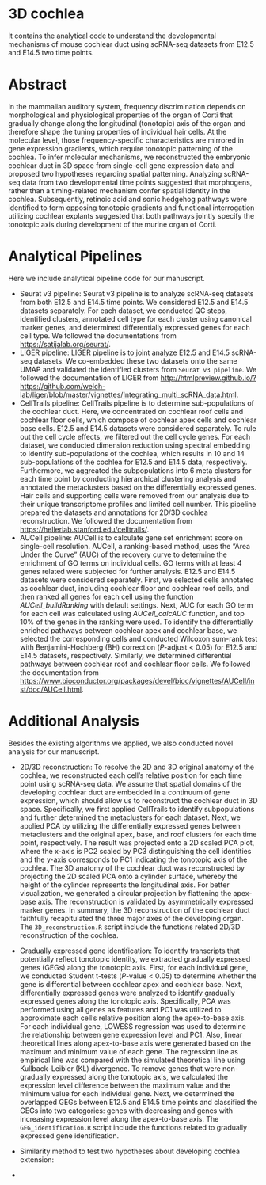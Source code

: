 # 3D cochlea

It contains the analytical code to understand the developmental mechanisms of mouse cochlear duct using scRNA-seq datasets from E12.5 and E14.5 two time points. 

# Abstract
In the mammalian auditory system, frequency discrimination depends on morphological and physiological properties of the organ of Corti that gradually change along the longitudinal (tonotopic) axis of the organ and therefore shape the tuning properties of individual hair cells. At the molecular level, those frequency-specific characteristics are mirrored in gene expression gradients, which require tonotopic patterning of the cochlea. To infer molecular mechanisms, we reconstructed the embryonic cochlear duct in 3D space from single-cell gene expression data and proposed two hypotheses regarding spatial patterning. Analyzing scRNA-seq data from two developmental time points suggested that morphogens, rather than a timing-related mechanism confer spatial identity in the cochlea. Subsequently, retinoic acid and sonic hedgehog pathways were identified to form opposing tonotopic gradients and functional interrogation utilizing cochlear explants suggested that both pathways jointly specify the tonotopic axis during development of the murine organ of Corti.

# Analytical Pipelines
Here we include analytical pipeline code for our manuscript.
* Seurat v3 pipeline: Seurat v3 pipeline is to analyze scRNA-seq datasets from both E12.5 and E14.5 time points. We considered E12.5 and E14.5 datasets separately. For each dataset, we conducted QC steps, identified clusters, annotated cell type for each cluster using canonical marker genes, and determined differentially expressed genes for each cell type. We followed the documentations from https://satijalab.org/seurat/.
* LIGER pipeline: LIGER pipeline is to joint analyze E12.5 and E14.5 scRNA-seq datasets. We co-embedded these two datasets onto the same UMAP and validated the identified clusters from `Seurat v3 pipeline`. We followed the documentation of LIGER from http://htmlpreview.github.io/?https://github.com/welch-lab/liger/blob/master/vignettes/Integrating_multi_scRNA_data.html. 
* CellTrails pipeline: CellTrails pipeline is to determine sub-populations of the cochlear duct. Here, we concentrated on cochlear roof cells and cochlear floor cells, which compose of cochlear apex cells and cochlear base cells. E12.5 and E14.5 datasets were considered separately. To rule out the cell cycle effects, we filtered out the cell cycle genes. For each dataset, we conducted dimension reduction using spectral embedding to identify sub-populations of the cochlea, which results in 10 and 14 sub-populations of the cochlea for E12.5 and E14.5 data, respectively. Furthermore, we aggreated the subpopulations into 6 meta clusters for each time point by conducting hierarchical clustering analysis and annotated the metaclusters based on the differentially expressed genes. Hair cells and supporting cells were removed from our analysis due to their unique transcriptome profiles and limited cell number. This pipeline prepared the datasets and annotations for 2D/3D cochlea reconstruction. We followed the documentation from https://hellerlab.stanford.edu/celltrails/. 
* AUCell pipeline: AUCell is to calculate gene set enrichment score on single-cell resolution. AUCell, a ranking-based method, uses the “Area Under the Curve” (AUC) of the recovery curve to determine the enrichment of GO terms on individual cells. GO terms with at least 4 genes related were subjected for further analysis. E12.5 and E14.5 datasets were considered separately. First, we selected cells annotated as cochlear duct, including cochlear floor and cochlear roof cells, and then ranked all genes for each cell using the function *AUCell_buildRanking* with default settings. Next, AUC for each GO term for each cell was calculated using *AUCell_calcAUC* function, and top 10% of the genes in the ranking were used. To identify the differentially enriched pathways between cochlear apex and cochlear base, we selected the corresponding cells and conducted Wilcoxon sum-rank test with Benjamini-Hochberg (BH) correction (*P*-adjust < 0.05) for E12.5 and E14.5 datasets, respectively. Similarly, we determined differential pathways between cochlear roof and cochlear floor cells. We followed the documentation from https://www.bioconductor.org/packages/devel/bioc/vignettes/AUCell/inst/doc/AUCell.html.


# Additional Analysis

Besides the existing algorithms we applied, we also conducted novel analysis for our manuscript. 
* 2D/3D reconstruction: To resolve the 2D and 3D original anatomy of the cochlea, we reconstructed each cell’s relative position for each time point using scRNA-seq data. We assume that spatial domains of the developing cochlear duct are embedded in a continuum of gene expression, which should allow us to reconstruct the cochlear duct in 3D space. Specifically, we first applied CellTrails to identify subpopulations and further determined the metaclusters for each dataset. Next, we applied PCA by utilizing the differentially expressed genes between metaclusters and the original apex, base, and roof clusters for each time point, respectively. The result was projected onto a 2D scaled PCA plot, where the x-axis is PC2 scaled by PC3 distinguishing the cell identities and the y-axis corresponds to PC1 indicating the tonotopic axis of the cochlea. The 3D anatomy of the cochlear duct was reconstructed by projecting the 2D scaled PCA onto a cylinder surface, whereby the height of the cylinder represents the longitudinal axis. For better visualization, we generated a circular projection by flattening the apex-base axis. The reconstruction is validated by asymmetrically expressed marker genes. In summary, the 3D reconstruction of the cochlear duct faithfully recapitulated the three major axes of the developing organ. The `3D_reconstruction.R` script include the functions related 2D/3D reconstruction of the cochlea. 

* Gradually expressed gene identification: To identify transcripts that potentially reflect tonotopic identity, we extracted gradually expressed genes (GEGs) along the tonotopic axis. First, for each individual gene, we conducted Student t-tests (*P*-value < 0.05) to determine whether the gene is differential between cochlear apex and cochlear base. Next, differentially expressed genes were analyzed to identify gradually expressed genes along the tonotopic axis. Specifically, PCA was performed using all genes as features and PC1 was utilized to approximate each cell’s relative position along the apex-to-base axis. For each individual gene, LOWESS regression was used to determine the relationship between gene expression level and PC1. Also, linear theoretical lines along apex-to-base axis were generated based on the maximum and minimum value of each gene. The regression line as empirical line was compared with the simulated theoretical line using Kullback–Leibler (KL) divergence. To remove genes that were non-gradually expressed along the tonotopic axis, we calculated the expression level difference between the maximum value and the minimum value for each individual gene. Next, we determined the overlapped GEGs between E12.5 and E14.5 time points and classified the GEGs into two categories: genes with decreasing and genes with increasing expression level along the apex-to-base axis. The `GEG_identification.R` script include the functions related to gradually expressed gene identification.

* Similarity method to test two hypotheses about developing cochlea extension:
* 

